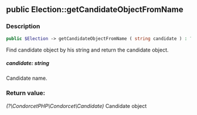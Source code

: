 ## public Election::getCandidateObjectFromName

### Description    

```php
public $Election -> getCandidateObjectFromName ( string candidate ) : ?\CondorcetPHP\Condorcet\Candidate
```

Find candidate object by his string and return the candidate object.
    

##### **candidate:** *string*   
Candidate name.    


### Return value:   

*(?\CondorcetPHP\Condorcet\Candidate)* Candidate object

